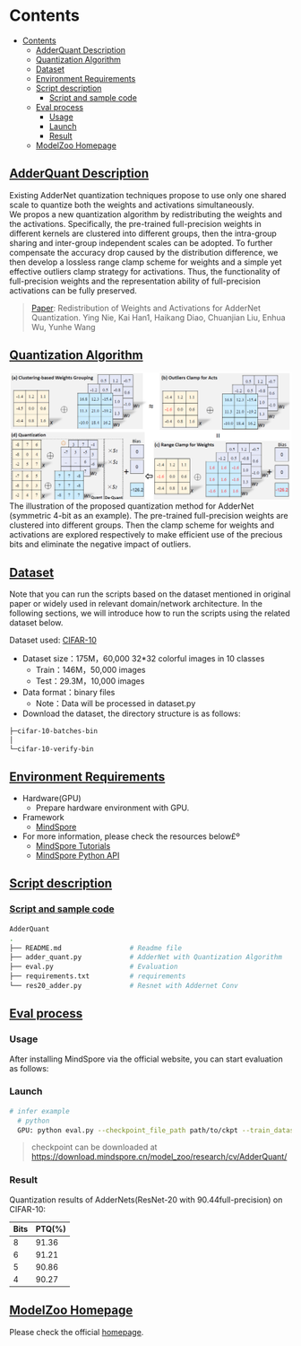 # Contents

- [Contents](#contents)
    - [AdderQuant Description](#AdderQuant-description)
    - [Quantization Algorithm](#Quantization-Algorithm)
    - [Dataset](#dataset)
    - [Environment Requirements](#environment-requirements)
    - [Script description](#script-description)
        - [Script and sample code](#script-and-sample-code)
    - [Eval process](#eval-process)
        - [Usage](#usage)
        - [Launch](#launch)
        - [Result](#result)
    - [ModelZoo Homepage](#modelzoo-homepage)

## [AdderQuant Description](#contents)

Existing AdderNet quantization techniques propose to
use only one shared scale to quantize both the weights and activations simultaneously.  
We propos a new quantization algorithm by redistributing the weights and the activations. Specifically, the pre-trained
full-precision weights in different kernels are clustered into different groups, then
the intra-group sharing and inter-group independent scales can be adopted. To
further compensate the accuracy drop caused by the distribution difference, we
then develop a lossless range clamp scheme for weights and a simple yet effective
outliers clamp strategy for activations. Thus, the functionality of full-precision
weights and the representation ability of full-precision activations can be fully
preserved.
> [Paper](https://openreview.net/pdf?id=ZuSiW0EixjX): Redistribution of Weights and Activations for
> AdderNet Quantization.
> Ying Nie, Kai Han1, Haikang Diao, Chuanjian Liu, Enhua Wu, Yunhe Wang

## [Quantization Algorithm](#contents)

![img_1.png](./fig/img.png)
The illustration of the proposed quantization method for AdderNet (symmetric 4-bit as an
example). The pre-trained full-precision weights are clustered into different groups. Then the clamp
scheme for weights and activations are explored respectively to make efficient use of the precious
bits and eliminate the negative impact of outliers.

## [Dataset](#contents)

Note that you can run the scripts based on the dataset mentioned in original paper or widely used in relevant
domain/network architecture. In the following sections, we will introduce how to run the scripts using the related
dataset below.

Dataset used: [CIFAR-10](<http://www.cs.toronto.edu/~kriz/cifar.html>)

- Dataset size：175M，60,000 32*32 colorful images in 10 classes
    - Train：146M，50,000 images
    - Test：29.3M，10,000 images
- Data format：binary files
    - Note：Data will be processed in dataset.py
- Download the dataset, the directory structure is as follows:

```cifar10
├─cifar-10-batches-bin
│
└─cifar-10-verify-bin
```

## [Environment Requirements](#contents)

- Hardware(GPU)
    - Prepare hardware environment with GPU.
- Framework
    - [MindSpore](https://www.mindspore.cn/install/en)
- For more information, please check the resources below£º
    - [MindSpore Tutorials](https://www.mindspore.cn/tutorials/en/master/index.html)
    - [MindSpore Python API](https://www.mindspore.cn/docs/en/master/api_python/mindspore.html)

## [Script description](#contents)

### [Script and sample code](#contents)

```bash
AdderQuant
.
├── README.md                 # Readme file
├── adder_quant.py            # AdderNet with Quantization Algorithm
├── eval.py                   # Evaluation
├── requirements.txt          # requirements
└── res20_adder.py            # Resnet with Addernet Conv

```

## [Eval process](#contents)

### Usage

After installing MindSpore via the official website, you can start evaluation as follows:

### Launch

```bash
# infer example
  # python
  GPU: python eval.py --checkpoint_file_path path/to/ckpt --train_dataset_path path/to/cifar-10-batches-bin --eval_dataset_path path/to/cifar-10-verify-bin
```

> checkpoint can be downloaded at https://download.mindspore.cn/model_zoo/research/cv/AdderQuant/
### Result

Quantization results of AdderNets(ResNet-20 with 90.44full-precision) on CIFAR-10:

| Bits | PTQ(%) |
|------|--------|
| 8    | 91.36  |
| 6    | 91.21  |
| 5    | 90.86  |
| 4    | 90.27  |

## [ModelZoo Homepage](#contents)

Please check the official [homepage](https://gitee.com/mindspore/models).